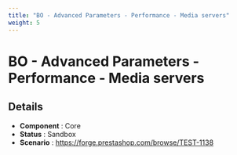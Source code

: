 ```yaml
---
title: "BO - Advanced Parameters - Performance - Media servers"
weight: 5
---
```


# BO - Advanced Parameters - Performance - Media servers
## Details
* **Component** : Core
* **Status** : Sandbox
* **Scenario** : https://forge.prestashop.com/browse/TEST-1138
